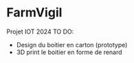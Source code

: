 # FarmVigil
Projet IOT 2024
TO DO: 
- Design du boitier en carton (prototype)
- 3D print le boitier en forme de renard

